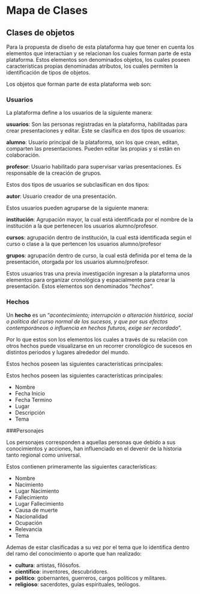 # Mapa de Clases


## Clases de objetos



Para la propuesta de diseño de esta plataforma hay que tener en cuenta los elementos que interactúan y se relacionan los cuales forman parte de esta plataforma. Estos elementos son denominados objetos, los cuales poseen características propias denominadas atributos, los cuales permiten la identificación de tipos de objetos.

Los objetos que forman parte de esta plataforma web son:


### Usuarios



La plataforma define a los usuarios de la siguiente manera:

**usuarios**: Son las personas registradas en la plataforma, habilitadas para crear presentaciones y editar. Este se clasifica en dos tipos de usuarios:

**alumno**: Usuario principal de la plataforma, son los que crean, editan, comparten las presentaciones. Pueden editar las propias y si están en colaboración.

**profesor**: Usuario habilitado para supervisar varias presentaciones. Es responsable de la creación de grupos.

Estos dos tipos de usuarios se subclasifican en dos tipos:

**autor**: Usuario creador de una presentación.

Estos usuarios pueden agruparse de la siguiente manera:

**institución**: Agrupación mayor, la cual está identificada por el nombre de la institución a la que pertenecen los usuarios alumno/profesor.

**cursos**: agrupación dentro de institución, la cual está identificada según el curso o clase a la que pertencen los usuarios alumno/profesor

**grupos**: agrupación dentro de curso, la cual está definida por el tema de la presentación, otorgada por los usuarios alumno/profesor.

Estos usuarios tras una previa investigación ingresan a la plataforma unos elementos para organizar cronológica y espacialmente para crear la presentación. Estos elementos son denominados “*hechos*”.


### Hechos



Un **hecho** es un “*acontecimiento; interrupción o alteración histórica, social o política del curso normal de los sucesos, y que por sus efectos contemporáneos o influencia en hechos futuros, exige ser recordado*”.

Por lo que estos son los elementos los cuales a través de su relación con otros hechos puede visualizarse en un recorrer cronológico de sucesos en distintos periodos y lugares alrededor del mundo.

Estos hechos poseen las siguientes características principales:

Estos hechos poseen las siguientes características principales:

* Nombre
* Fecha Inicio
* Fecha Termino 
* Lugar
* Descripción
* Tema

###Personajes

Los personajes corresponden a aquellas personas que debido a sus conocimientos y acciones, han influenciado en el devenir de la historia tanto regional como universal.

Estos contienen primeramente las siguientes características:

* Nombre
* Nacimiento
* Lugar Nacimiento
* Fallecimiento
* Lugar Fallecimiento 
* Causa de muerte
* Nacionalidad
* Ocupación
* Relevancia
* Tema

Ademas de estar clasificadas a su vez por el tema que lo identifica dentro del ramo del conocimiento o aporte que han realizado:

* **cultura**: artistas, filósofos.
* **científico**: inventores, descubridores.
* **politico**: gobernantes, guerreros, cargos políticos y  militares.
* **religioso**: sacerdotes, guías espirituales, teólogos.



